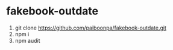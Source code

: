 # fakebook-outdate

1. git clone https://github.com/paiboonpa/fakebook-outdate.git
2. npm i
3. npm audit